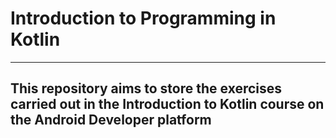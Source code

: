 # Introduction to Programming in Kotlin
<hr>
<h2>
  This repository aims to store the exercises carried out in the Introduction to Kotlin course on the Android Developer platform
</h2>
